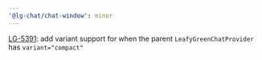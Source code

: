 ```yaml
---
'@lg-chat/chat-window': minor
---
```


[LG-5391](https://jira.mongodb.org/browse/LG-5391): add variant support for when the parent `LeafyGreenChatProvider` has `variant="compact"`
